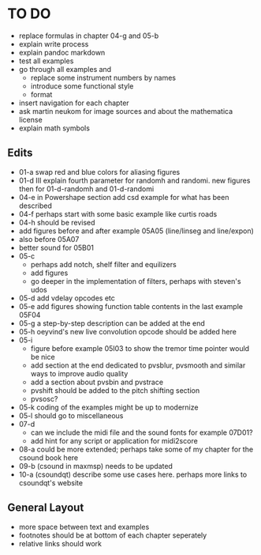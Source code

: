 TO DO
=====

- replace formulas in chapter 04-g and 05-b
- explain write process
- explain pandoc markdown
- test all examples
- go through all examples and
    - replace some instrument numbers by names
    - introduce some functional style
    - format 
- insert navigation for each chapter
- ask martin neukom for image sources and about the mathematica license
- explain math symbols


Edits
-----

- 01-a swap red and blue colors for aliasing figures
- 01-d III explain fourth parameter for randomh and randomi.
  new figures then for 01-d-randomh and 01-d-randomi
- 04-e in Powershape section add csd example for what has been described
- 04-f perhaps start with some basic example like curtis roads
- 04-h should be revised
- add figures before and after example 05A05 (line/linseg and line/expon)
- also before 05A07
- better sound for 05B01
- 05-c 
    - perhaps add notch, shelf filter and equilizers
    - add figures
    - go deeper in the implementation of filters, perhaps with steven's udos
- 05-d add vdelay opcodes etc
- 05-e add figures showing function table contents in the last example 05F04
- 05-g a step-by-step description can be added at the end
- 05-h oeyvind's new live convolution opcode should be added here
- 05-i 
    - figure before example 05I03 to show the tremor time pointer would be nice
    - add section at the end dedicated to pvsblur, pvsmooth and similar ways
      to improve audio quality
    - add a section about pvsbin and pvstrace
    - pvshift should be added to the pitch shifting section
    - pvsosc?
- 05-k coding of the examples might be up to modernize
- 05-l should go to miscellaneous
- 07-d 
    - can we include the midi file and the sound fonts for example 07D01?
    - add hint for any script or application for midi2score
- 08-a could be more extended; perhaps take some of my chapter for the
  csound book here
- 09-b (csound in maxmsp) needs to be updated
- 10-a (csoundqt) describe some use cases here. perhaps more links to 
  csoundqt's website


General Layout
--------------

- more space between text and examples
- footnotes should be at bottom of each chapter seperately
- relative links should work
